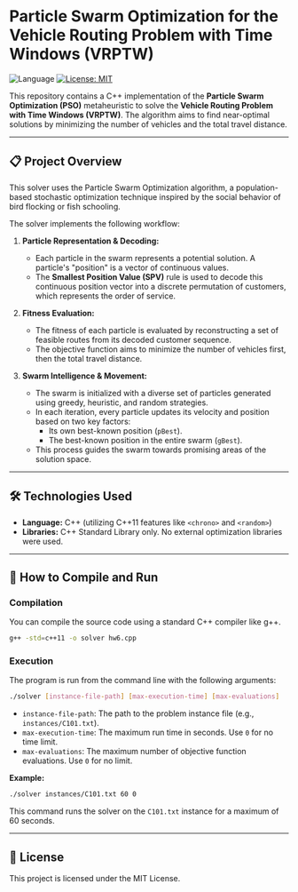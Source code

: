 # Particle Swarm Optimization for the Vehicle Routing Problem with Time Windows (VRPTW)

![Language](https://img.shields.io/badge/language-C%2B%2B-blue.svg)
[![License: MIT](https://img.shields.io/badge/License-MIT-yellow.svg)](https://opensource.org/licenses/MIT)

This repository contains a C++ implementation of the **Particle Swarm Optimization (PSO)** metaheuristic to solve the **Vehicle Routing Problem with Time Windows (VRPTW)**. The algorithm aims to find near-optimal solutions by minimizing the number of vehicles and the total travel distance.

---

## 📋 Project Overview

This solver uses the Particle Swarm Optimization algorithm, a population-based stochastic optimization technique inspired by the social behavior of bird flocking or fish schooling.

The solver implements the following workflow:

1.  **Particle Representation & Decoding:**
    * Each particle in the swarm represents a potential solution. A particle's "position" is a vector of continuous values.
    * The **Smallest Position Value (SPV)** rule is used to decode this continuous position vector into a discrete permutation of customers, which represents the order of service.

2.  **Fitness Evaluation:**
    * The fitness of each particle is evaluated by reconstructing a set of feasible routes from its decoded customer sequence.
    * The objective function aims to minimize the number of vehicles first, then the total travel distance.

3.  **Swarm Intelligence & Movement:**
    * The swarm is initialized with a diverse set of particles generated using greedy, heuristic, and random strategies.
    * In each iteration, every particle updates its velocity and position based on two key factors:
        * Its own best-known position (`pBest`).
        * The best-known position in the entire swarm (`gBest`).
    * This process guides the swarm towards promising areas of the solution space.

---

## 🛠️ Technologies Used

* **Language:** C++ (utilizing C++11 features like `<chrono>` and `<random>`)
* **Libraries:** C++ Standard Library only. No external optimization libraries were used.

---

## 🚀 How to Compile and Run

### Compilation
You can compile the source code using a standard C++ compiler like g++.

```bash
g++ -std=c++11 -o solver hw6.cpp
```

### Execution
The program is run from the command line with the following arguments:

```bash
./solver [instance-file-path] [max-execution-time] [max-evaluations]
```
* `instance-file-path`: The path to the problem instance file (e.g., `instances/C101.txt`).
* `max-execution-time`: The maximum run time in seconds. Use `0` for no time limit.
* `max-evaluations`: The maximum number of objective function evaluations. Use `0` for no limit.

**Example:**
```bash
./solver instances/C101.txt 60 0
```
This command runs the solver on the `C101.txt` instance for a maximum of 60 seconds.

---

## 📄 License
This project is licensed under the MIT License.